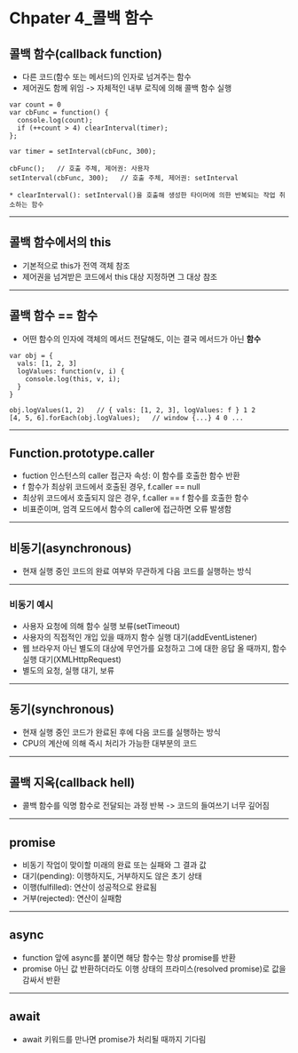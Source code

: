 # Chpater 4\_콜백 함수

## 콜백 함수(callback function)

- 다른 코드(함수 또는 메서드)의 인자로 넘겨주는 함수
- 제어권도 함께 위임 -> 자체적인 내부 로직에 의해 콜백 함수 실행

```
var count = 0
var cbFunc = function() {
  console.log(count);
  if (++count > 4) clearInterval(timer);
};

var timer = setInterval(cbFunc, 300);

cbFunc();   // 호출 주체, 제어권: 사용자
setInterval(cbFunc, 300);   // 호출 주체, 제어권: setInterval

* clearInterval(): setInterval()을 호출해 생성한 타이머에 의한 반복되는 작업 취소하는 함수
```

---

## 콜백 함수에서의 this

- 기본적으로 this가 전역 객체 참조
- 제어권을 넘겨받은 코드에서 this 대상 지정하면 그 대상 참조

---

## 콜백 함수 == 함수

- 어떤 함수의 인자에 객체의 메서드 전달해도, 이는 결국 메서드가 아닌 **함수**

```
var obj = {
  vals: [1, 2, 3]
  logValues: function(v, i) {
    console.log(this, v, i);
  }
}

obj.logValues(1, 2)   // { vals: [1, 2, 3], logValues: f } 1 2
[4, 5, 6].forEach(obj.logValues);   // window {...} 4 0 ...
```

---

## Function.prototype.caller

- fuction 인스턴스의 caller 접근자 속성: 이 함수를 호출한 함수 반환
- f 함수가 최상위 코드에서 호출된 경우, f.caller == null
- 최상위 코드에서 호출되지 않은 경우, f.caller == f 함수를 호출한 함수
- 비표준이며, 엄격 모드에서 함수의 caller에 접근하면 오류 발생함

---

## 비동기(asynchronous)

- 현재 실행 중인 코드의 완료 여부와 무관하게 다음 코드를 실행하는 방식

---

### 비동기 예시

- 사용자 요청에 의해 함수 실행 보류(setTimeout)
- 사용자의 직접적인 개입 있을 때까지 함수 실행 대기(addEventListener)
- 웹 브라우저 아닌 별도의 대상에 무언가를 요청하고 그에 대한 응답 올 때까지, 함수 실행 대기(XMLHttpRequest)
- 별도의 요청, 실행 대기, 보류

---

## 동기(synchronous)

- 현재 실행 중인 코드가 완료된 후에 다음 코드를 실행하는 방식
- CPU의 계산에 의해 즉시 처리가 가능한 대부분의 코드

---

## 콜백 지옥(callback hell)

- 콜백 함수를 익명 함수로 전달되는 과정 반복 -> 코드의 들여쓰기 너무 깊어짐

---

## promise

- 비동기 작업이 맞이할 미래의 완료 또는 실패와 그 결과 값
- 대기(pending): 이행하지도, 거부하지도 않은 초기 상태
- 이행(fulfilled): 연산이 성공적으로 완료됨
- 거부(rejected): 연산이 실패함

---

## async

- function 앞에 async를 붙이면 해당 함수는 항상 promise를 반환
- promise 아닌 값 반환하더라도 이행 상태의 프라미스(resolved promise)로 값을 감싸서 반환

---

## await

- await 키워드를 만나면 promise가 처리될 때까지 기다림
